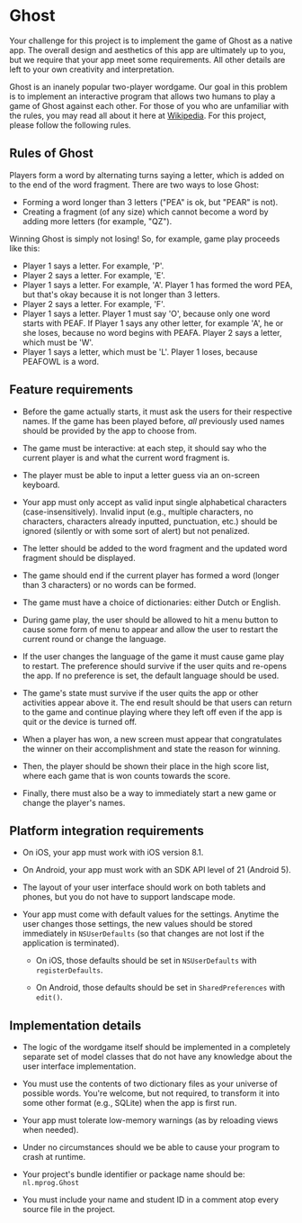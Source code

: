 # Ghost

Your challenge for this project is to implement the game of Ghost as a native app. The overall design and aesthetics of this app are ultimately up to you, but we require that your app meet some requirements. All other details are left to your own creativity and interpretation.

Ghost is an inanely popular two-player wordgame. Our goal in this problem is to
implement an interactive program that allows two humans to play a game
of Ghost against each other. For those of you who are unfamiliar with the
rules, you may read all about it here at
[Wikipedia](http://en.wikipedia.org/wiki/Ghost_(game)). For this project,
please follow the following rules.

## Rules of Ghost

Players form a word by alternating turns saying a letter, which is added on to the end of the word fragment. There are two ways to lose Ghost:

* Forming a word longer than 3 letters ("PEA" is ok, but "PEAR" is not).
* Creating a fragment (of any size) which cannot become a word by adding more letters (for example, "QZ").

Winning Ghost is simply not losing! So, for example, game play proceeds like this:

* Player 1 says a letter. For example, 'P'.
* Player 2 says a letter. For example, 'E'.
* Player 1 says a letter. For example, 'A'. Player 1 has formed the word PEA, but that's okay because it is not longer than 3 letters.
* Player 2 says a letter. For example, 'F'.
* Player 1 says a letter. Player 1 must say 'O', because only one word starts with PEAF. If Player 1 says any other letter, for example 'A', he or she loses, because no word begins with PEAFA. Player 2 says a letter, which must be 'W'.
* Player 1 says a letter, which must be 'L'. Player 1 loses, because PEAFOWL is a word.

## Feature requirements

* Before the game actually starts, it must ask the users for their respective names. If the game has been played before, *all* previously used names should be provided by the app to choose from.

* The game must be interactive: at each step, it should say who the current player is and what the current word fragment is.

* The player must be able to input a letter guess via an on-screen keyboard.

* Your app must only accept as valid input single alphabetical characters
  (case-insensitively). Invalid input (e.g., multiple characters, no
  characters, characters already inputted, punctuation, etc.) should be ignored
  (silently or with some sort of alert) but not penalized.

* The letter should be added to the word fragment and the updated word fragment should be displayed.

* The game should end if the current player has formed a word (longer than 3 characters) or no words can be formed.

* The game must have a choice of dictionaries: either Dutch or English.

* During game play, the user should be allowed to hit a menu button to cause
  some form of menu to appear and allow the user to restart the current round or
  change the language.

* If the user changes the language of the game it must cause game play to
  restart. The preference should survive if the user quits and re-opens the
  app. If no preference is set, the default language should be used.

* The game's state must survive if the user quits the app or other activities
  appear above it. The end result should be that users can return to the game
  and continue playing where they left off even if the app is quit or the
  device is turned off.

* When a player has won, a new screen must appear that congratulates the winner
  on their accomplishment and state the reason for winning.
  
* Then, the player should be shown their place in the high score list, where
  each game that is won counts towards the score.
  
* Finally, there must also be a way to immediately start a new game or change
  the player's names.

## Platform integration requirements

* On iOS, your app must work with iOS version 8.1.

* On Android, your app must work with an SDK API level of 21 (Android 5).

* The layout of your user interface should work on both tablets and phones, but you do not have to support landscape mode.

* Your app must come with default values for the settings. Anytime the user
  changes those settings, the new values should be stored immediately in
  `NSUserDefaults` (so that changes are not lost if the application is
  terminated).

    * On iOS, those defaults should be set in `NSUserDefaults` with `registerDefaults`.
    
    * On Android, those defaults should be set in `SharedPreferences` with `edit()`.

## Implementation details

* The logic of the wordgame itself should be implemented in a completely separate set of model classes that do not have any knowledge about the user interface implementation.

* You must use the contents of two dictionary files as your universe of
  possible words. You're welcome, but not required, to transform it into some
  other format (e.g., SQLite) when the app is first run.

* Your app must tolerate low-memory warnings (as by reloading views when
  needed).

* Under no circumstances should we be able to cause your program to crash at
  runtime.

* Your project's bundle identifier or package name should be: `nl.mprog.Ghost`

* You must include your name and student ID in a comment atop every source file
  in the project.
